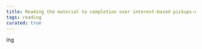 ```yaml
---
title: Reading the material to completion over interest-based pickups-n-drops
tags: reading
curated: true
---
```


ing